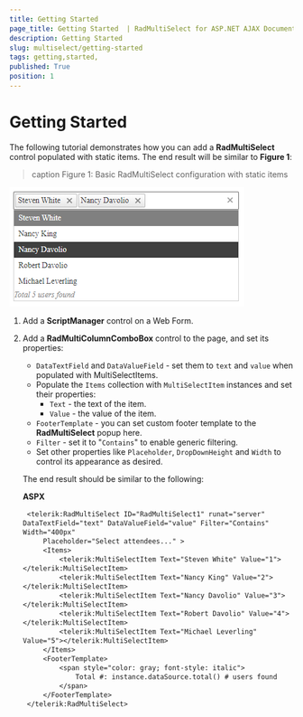 ```yaml
---
title: Getting Started 
page_title: Getting Started  | RadMultiSelect for ASP.NET AJAX Documentation
description: Getting Started 
slug: multiselect/getting-started
tags: getting,started,
published: True
position: 1
---
```


# Getting Started 


The following tutorial demonstrates how you can add a **RadMultiSelect** control populated with static items. The end result will be similar to **Figure 1**:

>caption Figure 1: Basic RadMultiSelect configuration with static items

![multiselect-getting-started](images/multiselect-getting-started.png)

1. Add a **ScriptManager** control on a Web Form.

2. Add a **RadMultiColumnComboBox** control to the page, and set its properties:

    * `DataTextField` and `DataValueField` - set them to `text` and `value` when populated with MultiSelectItems.
    * Populate the `Items` collection with `MultiSelectItem` instances and set their properties:
        * `Text` - the text of the item.
        * `Value` - the value of the item.
    * `FooterTemplate` - you can set custom footer template to the **RadMultiSelect** popup here.
    * `Filter` - set it to "`Contains`" to enable generic filtering.
    * Set other properties like `Placeholder`, `DropDownHeight` and `Width` to control its appearance as desired.
        
    The end result should be similar to the following:

    **ASPX**
    
        <telerik:RadMultiSelect ID="RadMultiSelect1" runat="server" DataTextField="text" DataValueField="value" Filter="Contains" Width="400px"
            Placeholder="Select attendees..." >
            <Items>
                <telerik:MultiSelectItem Text="Steven White" Value="1"></telerik:MultiSelectItem>
                <telerik:MultiSelectItem Text="Nancy King" Value="2"></telerik:MultiSelectItem>
                <telerik:MultiSelectItem Text="Nancy Davolio" Value="3"></telerik:MultiSelectItem>
                <telerik:MultiSelectItem Text="Robert Davolio" Value="4"></telerik:MultiSelectItem>
                <telerik:MultiSelectItem Text="Michael Leverling" Value="5"></telerik:MultiSelectItem>
            </Items>
            <FooterTemplate>
                <span style="color: gray; font-style: italic">
                    Total #: instance.dataSource.total() # users found
                </span>
            </FooterTemplate>
        </telerik:RadMultiSelect>

